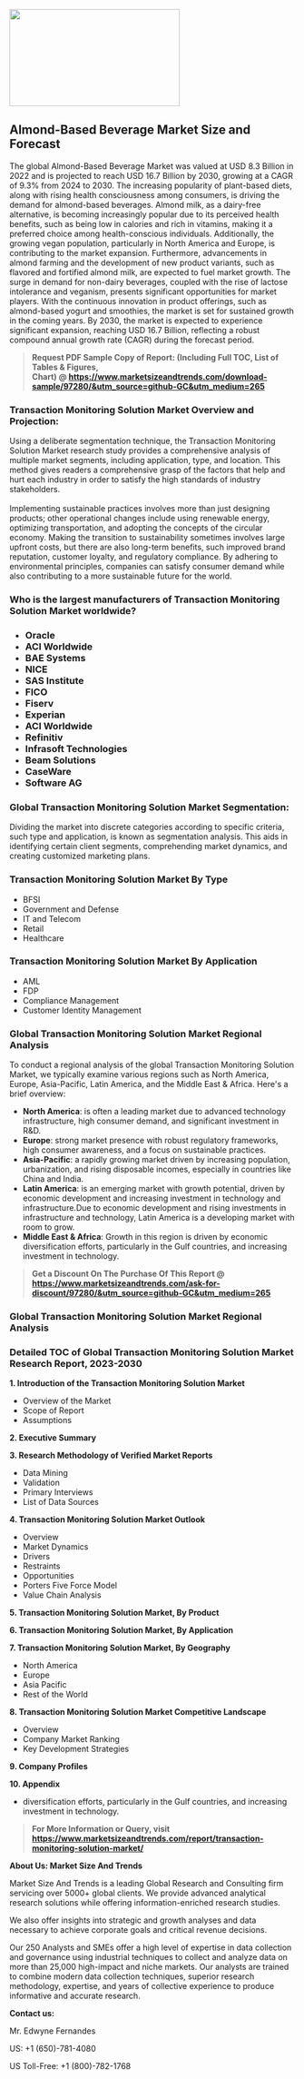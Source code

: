 <p><img class="alignnone size-medium wp-image-20088" src="https://ffe5etoiles.com/wp-content/uploads/2024/12/MST1-300x171.png" alt="" width="300" height="171" /></p><h2>Almond-Based Beverage Market Size and Forecast</h2><p>The global Almond-Based Beverage Market was valued at USD 8.3 Billion in 2022 and is projected to reach USD 16.7 Billion by 2030, growing at a CAGR of 9.3% from 2024 to 2030. The increasing popularity of plant-based diets, along with rising health consciousness among consumers, is driving the demand for almond-based beverages. Almond milk, as a dairy-free alternative, is becoming increasingly popular due to its perceived health benefits, such as being low in calories and rich in vitamins, making it a preferred choice among health-conscious individuals. Additionally, the growing vegan population, particularly in North America and Europe, is contributing to the market expansion. Furthermore, advancements in almond farming and the development of new product variants, such as flavored and fortified almond milk, are expected to fuel market growth. The surge in demand for non-dairy beverages, coupled with the rise of lactose intolerance and veganism, presents significant opportunities for market players. With the continuous innovation in product offerings, such as almond-based yogurt and smoothies, the market is set for sustained growth in the coming years. By 2030, the market is expected to experience significant expansion, reaching USD 16.7 Billion, reflecting a robust compound annual growth rate (CAGR) during the forecast period.</p></p><blockquote id="" class=""><strong>Request PDF Sample Copy of Report: (Including Full TOC, List of Tables &amp; Figures, Chart)&nbsp;@&nbsp;<strong><a href="https://www.marketsizeandtrends.com/download-sample/97280/&utm_source=github-GC&utm_medium=265" target="_blank">https://www.marketsizeandtrends.com/download-sample/97280/&utm_source=github-GC&utm_medium=265</a></strong></strong></blockquote><h3 id="" class="">Transaction Monitoring Solution Market&nbsp;Overview and Projection:</h3><p id="" class="">Using a deliberate segmentation technique, the Transaction Monitoring Solution Market research study provides a comprehensive analysis of multiple market segments, including application, type, and location. This method gives readers a comprehensive grasp of the factors that help and hurt each industry in order to satisfy the high standards of industry stakeholders. <br /> <br />Implementing sustainable practices involves more than just designing products; other operational changes include using renewable energy, optimizing transportation, and adopting the concepts of the circular economy. Making the transition to sustainability sometimes involves large upfront costs, but there are also long-term benefits, such improved brand reputation, customer loyalty, and regulatory compliance. By adhering to environmental principles, companies can satisfy consumer demand while also contributing to a more sustainable future for the world.</p><h3 id="" class="">Who is the largest manufacturers of&nbsp;Transaction Monitoring Solution Market worldwide?</h3><h3 class=""><p><ul><li>Oracle </li><li> ACI Worldwide </li><li> BAE Systems </li><li> NICE </li><li> SAS Institute </li><li> FICO </li><li> Fiserv </li><li> Experian </li><li> ACI Worldwide </li><li> Refinitiv </li><li> Infrasoft Technologies </li><li> Beam Solutions </li><li> CaseWare </li><li> Software AG</li></ul></p></h3><h3 id="" class="">Global&nbsp;Transaction Monitoring Solution Market Segmentation:</h3><p id="" class="">Dividing the market into discrete categories according to specific criteria, such type and application, is known as segmentation analysis. This aids in identifying certain client segments, comprehending market dynamics, and creating customized marketing plans.</p><h3 id="" class="">Transaction Monitoring Solution Market&nbsp;By Type</h3><p><p><ul><li>BFSI </li><li> Government and Defense </li><li> IT and Telecom </li><li> Retail </li><li> Healthcare</p></li></ul></p></p><h3 id="" class="">Transaction Monitoring Solution Market&nbsp;By Application</h3><p class=""><p><ul><li>AML </li><li> FDP </li><li> Compliance Management </li><li> Customer Identity Management</li></ul></p></p><h3 id="" class="">Global Transaction Monitoring Solution Market Regional Analysis</h3><p id="" class="">To conduct a regional analysis of the global Transaction Monitoring Solution Market, we typically examine various regions such as North America, Europe, Asia-Pacific, Latin America, and the Middle East &amp; Africa. Here's a brief overview:</p><ul><li><strong>North America</strong>: is often a leading market due to advanced technology infrastructure, high consumer demand, and significant investment in R&amp;D.</li><li><strong>Europe</strong>: strong market presence with robust regulatory frameworks, high consumer awareness, and a focus on sustainable practices.</li><li><strong>Asia-Pacific</strong>: a rapidly growing market driven by increasing population, urbanization, and rising disposable incomes, especially in countries like China and India.</li><li><strong>Latin America</strong>: is an emerging market with growth potential, driven by economic development and increasing investment in technology and infrastructure.Due to economic development and rising investments in infrastructure and technology, Latin America is a developing market with room to grow.</li><li><strong>Middle East &amp; Africa</strong>: Growth in this region is driven by economic diversification efforts, particularly in the Gulf countries, and increasing investment in technology.</li></ul><blockquote id="" class=""><strong>Get a Discount On The Purchase Of This Report @ <strong><a href="https://www.marketsizeandtrends.com/ask-for-discount/97280/&utm_source=github-GC&utm_medium=265" target="_blank">https://www.marketsizeandtrends.com/ask-for-discount/97280/&utm_source=github-GC&utm_medium=265</a></strong></strong></blockquote><h3 id="" class="">Global Transaction Monitoring Solution Market Regional Analysis</h3><h3 id="" class="">Detailed TOC of Global Transaction Monitoring Solution Market Research Report, 2023-2030</h3><p id="" class=""><strong>1. Introduction of the Transaction Monitoring Solution Market</strong></p><ul><li>Overview of the Market</li><li>Scope of Report</li><li>Assumptions</li></ul><p id="" class=""><strong>2. Executive Summary</strong></p><p id="" class=""><strong>3. Research Methodology of Verified Market Reports</strong></p><ul><li>Data Mining</li><li>Validation</li><li>Primary Interviews</li><li>List of Data Sources</li></ul><p id="" class=""><strong>4. Transaction Monitoring Solution Market Outlook</strong></p><ul><li>Overview</li><li>Market Dynamics</li><li>Drivers</li><li>Restraints</li><li>Opportunities</li><li>Porters Five Force Model</li><li>Value Chain Analysis</li></ul><p id="" class=""><strong>5. Transaction Monitoring Solution Market, By Product</strong></p><p id="" class=""><strong>6. Transaction Monitoring Solution Market, By Application</strong></p><p id="" class=""><strong>7. Transaction Monitoring Solution Market, By Geography</strong></p><ul><li>North America</li><li>Europe</li><li>Asia Pacific</li><li>Rest of the World</li></ul><p id="" class=""><strong>8. Transaction Monitoring Solution Market Competitive Landscape</strong></p><ul><li>Overview</li><li>Company Market Ranking</li><li>Key Development Strategies</li></ul><p id="" class=""><strong>9. Company Profiles</strong></p><p id="" class=""><strong>10. Appendix</strong></p><ul><li>diversification efforts, particularly in the Gulf countries, and increasing investment in technology.</li></ul><blockquote id="" class=""><strong>For More Information or Query, visit <strong><strong><a href="https://www.marketsizeandtrends.com/report/transaction-monitoring-solution-market/" target="_blank">https://www.marketsizeandtrends.com/report/transaction-monitoring-solution-market/</a></strong></strong></strong></blockquote><p id="" class=""><strong>About Us: Market Size And Trends</strong></p><p id="" class="">Market Size And Trends is a leading Global Research and Consulting firm servicing over 5000+ global clients. We provide advanced analytical research solutions while offering information-enriched research studies.</p><p id="" class="">We also offer insights into strategic and growth analyses and data necessary to achieve corporate goals and critical revenue decisions.</p><p id="" class="">Our 250 Analysts and SMEs offer a high level of expertise in data collection and governance using industrial techniques to collect and analyze data on more than 25,000 high-impact and niche markets. Our analysts are trained to combine modern data collection techniques, superior research methodology, expertise, and years of collective experience to produce informative and accurate research.</p><p id="" class=""><strong>Contact us:</strong></p><p id="" class="">Mr. Edwyne Fernandes</p><p id="" class="">US: +1 (650)-781-4080</p><p id="" class="">US Toll-Free: +1 (800)-782-1768</p>
